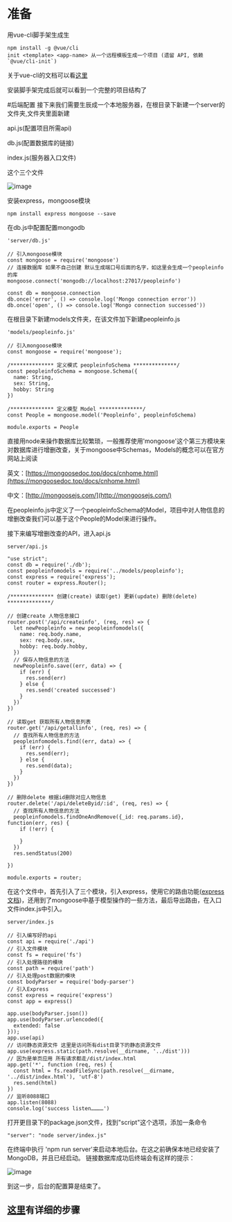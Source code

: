# 准备
用vue-cli脚手架生成生

	npm install -g @vue/cli
	init <template> <app-name> 从一个远程模板生成一个项目 (遗留 API, 依赖 `@vue/cli-init`)
关于vue-cli的文档可以看[这里](https://github.com/vuejs/vue-docs-zh-cn/blob/master/vue-cli/cli.md)

安装脚手架完成后就可以看到一个完整的项目结构了

#后端配置
接下来我们需要生辰成一个本地服务器，在根目录下新建一个server的文件夹,文件夹里面新建

api.js(配置项目所需api)

db.js(配置数据库的链接)

index.js(服务器入口文件)

这个三个文件

![image](http://pdfetjd6h.bkt.clouddn.com/mongooseimg2.png)

安装express，mongoose模块

	npm install express mongoose --save

在db.js中配置配置mongodb

	'server/db.js'

	// 引入mongoose模块
	const mongoose = require('mongoose')
	// 连接数据库 如果不自己创建 默认生成端口号后面的名字，如这里会生成一个peopleinfo的库
	mongoose.connect('mongodb://localhost:27017/peopleinfo')

	const db = mongoose.connection
	db.once('error', () => console.log('Mongo connection error'))
	db.once('open', () => console.log('Mongo connection successed'))
在根目录下新建models文件夹，在该文件加下新建peopleinfo.js

	'models/peopleinfo.js'

	// 引入mongoose模块
	const mongoose = require('mongoose');

	/************** 定义模式 peopleinfoSchema **************/
	const peopleinfoSchema = mongoose.Schema({
	  name: String,
	  sex: String,
	  hobby: String
	})

	/************** 定义模型 Model **************/
	const People = mongoose.model('Peopleinfo', peopleinfoSchema)

	module.exports = People

直接用node来操作数据库比较繁琐，一般推荐使用'mongoose'这个第三方模块来对数据库进行增删改查，关于mongoose中Schemas，Models的概念可以在官方网站上阅读

英文：[https://mongoosedoc.top/docs/cnhome.html](https://mongoosedoc.top/docs/cnhome.html)

中文：[http://mongoosejs.com/](http://mongoosejs.com/)

在peopleinfo.js中定义了一个peopleinfoSchema的Model，项目中对人物信息的增删改查我们可以基于这个People的Model来进行操作。

接下来编写增删改查的API，进入api.js

```
server/api.js

"use strict";
const db = require('./db');
const peopleinfomodels = require('../models/peopleinfo');
const express = require('express');
const router = express.Router();

/************** 创建(create) 读取(get) 更新(update) 删除(delete) **************/

// 创建create 人物信息接口
router.post('/api/createinfo', (req, res) => {
  let newPeopleinfo = new peopleinfomodels({
    name: req.body.name,
    sex: req.body.sex,
    hobby: req.body.hobby,
  })
  // 保存人物信息的方法
  newPeopleinfo.save((err, data) => {
    if (err) {
      res.send(err)
    } else {
      res.send('created successed')
    }
  })
})

// 读取get 获取所有人物信息列表
router.get('/api/getallinfo', (req, res) => {
  // 查找所有人物信息的方法
  peopleinfomodels.find((err, data) => {
    if (err) {
      res.send(err);
    } else {
      res.send(data);
    }
  })
})

// 删除delete 根据id删除对应人物信息
router.delete('/api/deleteByid/:id', (req, res) => {
  // 查找所有人物信息的方法
  peopleinfomodels.findOneAndRemove({_id: req.params.id}, function(err, res) {
    if (!err) {

    }
  })
  res.sendStatus(200)

})

module.exports = router;
```
在这个文件中，首先引入了三个模块，引入express，使用它的路由功能([express 文档](http://www.expressjs.com.cn))，还用到了mongoose中基于模型操作的一些方法，最后导出路由，在入口文件index.js中引入。

```
server/index.js

// 引入编写好的api
const api = require('./api')
// 引入文件模块
const fs = require('fs')
// 引入处理路径的模块
const path = require('path')
// 引入处理post数据的模块
const bodyParser = require('body-parser')
// 引入Express
const express = require('express')
const app = express()

app.use(bodyParser.json())
app.use(bodyParser.urlencoded({
  extended: false
}));
app.use(api)
// 访问静态资源文件 这里是访问所有dist目录下的静态资源文件
app.use(express.static(path.resolve(__dirname, '../dist')))
// 因为是单页应用 所有请求都走/dist/index.html
app.get('*', function (req, res) {
  const html = fs.readFileSync(path.resolve(__dirname, '../dist/index.html'), 'utf-8')
  res.send(html)
})
// 监听8088端口
app.listen(8088)
console.log('success listen…………')

```
打开更目录下的package.json文件，找到"script"这个选项，添加一条命令

	"server": "node server/index.js"

在终端中执行 'npm run server'来启动本地后台。在这之前确保本地已经安装了MongoDB，并且已经启动。
链接数据库成功后终端会有这样的提示：

![image](http://pdfetjd6h.bkt.clouddn.com/mongooseimg1.png)

到这一步，后台的配置算是结束了。


[这里](https://drakecb.cn/javascript/2018/05/25/node01.html)有详细的步骤
---

